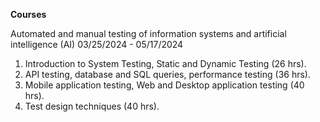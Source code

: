 **Courses**

Automated and manual testing of information systems and artificial intelligence (AI)
03/25/2024 - 05/17/2024

1. Introduction to System Testing, Static and Dynamic Testing (26 hrs).
2. API testing, database and SQL queries, performance testing (36 hrs).
3. Mobile application testing, Web and Desktop application testing (40 hrs).
4. Test design techniques (40 hrs).
